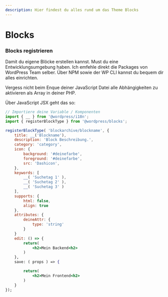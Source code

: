 ```yaml
---
description: Hier findest du alles rund um das Theme Blocks
---
```


# Blocks

### Blocks registrieren

Damit du eigene Blöcke erstellen kannst. Must du eine Entwicklungsumgebung haben. Ich emfehle direkt die Packages von WordPress Team selber. Über NPM sowie der WP CLI kannst du bequem dir alles einrichten.

Vergess nicht beim Enque deiner JavaScript Datei alle Abhängigkeiten zu aktivieren als Array in deiner PHP.

Über JavaScript JSX geht das so:

```jsx
// Importiere deine Variable / Komponenten
import { __ } from '@wordpress/i18n'; 
import { registerBlockType } from '@wordpress/blocks';

registerBlockType( 'blockarchive/blockname', {
    title: __('Blockname'), 
    description: 'Block Beschreibung.',
    category: 'category',
    icon: {
        background: '#deinefarbe',
        foreground: '#deinefarbe',
        src: 'Dashicon',
    },
    keywords: [
        __( 'Suchetag 1' ),
        __( 'Suchetag 2' ), 
        __( 'Suchetag 3' )
    ],
    supports: {
        html: false, 
        align: true
    },
    attributes: {
        deineAttr: {
            type: 'string' 
        }
    }
    edit: () => {
        return(
            <h2>Mein Backend<h2>
        )
    },
    save: ( props ) => {

        return(
            <h2>Mein Frontend<h2>
        )
    }
});
```


